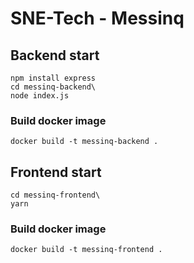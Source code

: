 # SNE-Tech - Messinq

## Backend start
```
npm install express
cd messinq-backend\
node index.js
```

### Build docker image
```
docker build -t messinq-backend .
```

## Frontend start
```
cd messinq-frontend\
yarn
```

### Build docker image
```
docker build -t messinq-frontend .
```